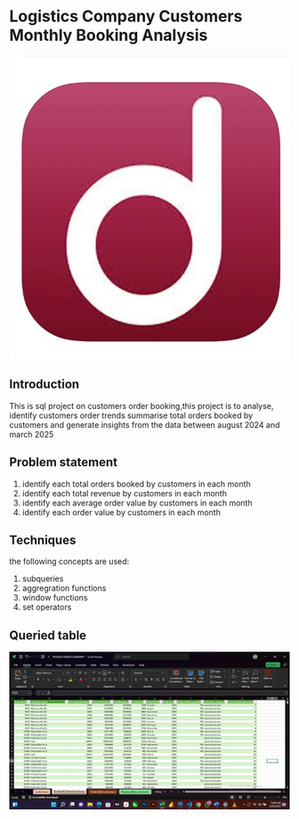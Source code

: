 # Logistics Company Customers Monthly Booking Analysis
![](dellymanlogo.jpg)
## Introduction
This is sql project on customers order booking,this project is to analyse, identify customers order trends
summarise total orders booked by customers and generate insights from the data between august 2024 and march 2025

## Problem statement
1. identify each total orders booked by customers in each month
2. identify each total revenue by customers in each month
3. identify each average order value by customers in each month
4. identify each order value by customers in each month 

## Techniques
the following concepts are used:
1. subqueries
2. aggregration functions
3. window functions
4. set operators

## Queried table
![](bookedorders.png)



   
